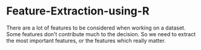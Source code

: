 # Feature-Extraction-using-R
There are a lot of features to be considered when working on a dataset. Some features don't contribute much to the decision. So we need to extract the most important features, or the features which really matter.
